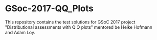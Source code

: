 # GSoc-2017-QQ_Plots

This repository contains the test solutions for GSoC 2017 project "Distributional assessments with Q Q plots" mentored be  Heike Hofmann and Adam Loy.
